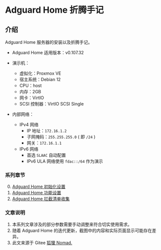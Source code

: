 # Adguard Home 折腾手记

## 介绍
Adguard Home 服务器的安装以及折腾手记。

- Adguard Home 适用版本：v0.107.32

- 演示机：
    - 虚拟化：Proxmox VE
    - 宿主系统：Debian 12
    - CPU：host
    - 内存：2GB
    - 网卡：VirtIO
    - SCSI 控制器：VirtIO SCSI Single

- 内部网络：
    - IPv4 网络
        - IP 地址：`172.16.1.2`
        - 子网掩码：`255.255.255.0` ( 即 `/24` )
        - 网关：`172.16.1.1`
    - IPv6 网络
        - 首选 `SLAAC` 自动配置
        - IPv6 ULA 网络使用 `fdac::/64` 作为演示


### 系列章节

0.  [Adguard Home 初始化设置](./00.AGH初始化设置.md)  
1.  [Adguard Home 功能设置](./01.AGH功能设置.md)  
2.  [Adguard Home 拦截清单收集](./02.AGH拦截清单收集.md)  

### 文章说明

1.  本系列文章涉及的部分参数需要手动调整来符合切实使用需求。
2.  随着 Adguard Home 的迭代更新，截图中的内容和实际页面显示可能存在差异。
3.  此文来源于 Gitee [狐狸 Nomad.](https://gitee.com/callmer/agh_toss_notes)

